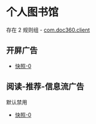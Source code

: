 # 个人图书馆

存在 2 规则组 - [com.doc360.client](/src/apps/com.doc360.client.ts)

## 开屏广告

- [快照-0](https://i.gkd.li/import/13485331)

## 阅读-推荐-信息流广告

默认禁用

- [快照-0](https://i.gkd.li/import/13485051)
